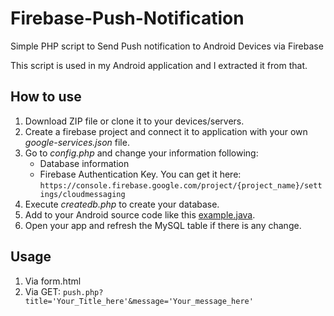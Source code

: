 # Firebase-Push-Notification
Simple PHP script to Send Push notification to Android Devices via Firebase

This script is used in my Android application and I extracted it from that.
## How to use
1. Download ZIP file or clone it to your devices/servers.
2. Create a firebase project and connect it to application with your own *google-services.json* file.
3. Go to *config.php* and change your information following:
	- Database information
	- Firebase Authentication Key. You can get it here: `https://console.firebase.google.com/project/{project_name}/settings/cloudmessaging`
4. Execute *createdb.php* to create your database.
5. Add to your Android source code like this [example.java](https://github.com/hzhoanglee/Firebase-Push-Notification/blob/main/examples/example.java "example.java").
6. Open your app and refresh the MySQL table if there is any change.
## Usage
1. Via form.html
2. Via GET: `push.php?title='Your_Title_here'&message='Your_message_here'`
